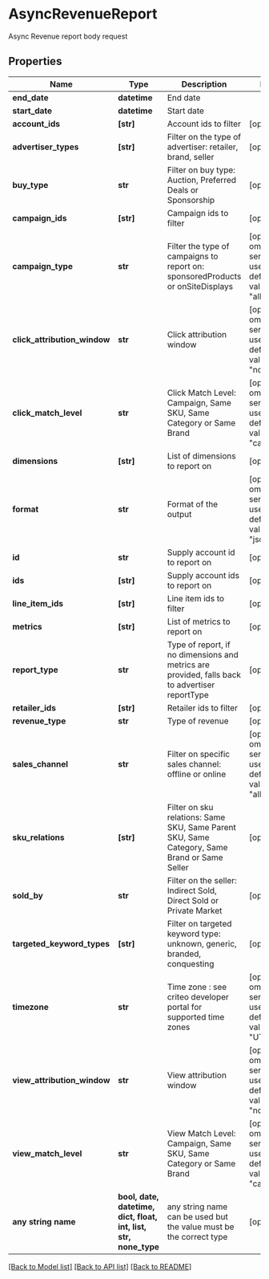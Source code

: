 # AsyncRevenueReport

Async Revenue report body request

## Properties
Name | Type | Description | Notes
------------ | ------------- | ------------- | -------------
**end_date** | **datetime** | End date | 
**start_date** | **datetime** | Start date | 
**account_ids** | **[str]** | Account ids to filter | [optional] 
**advertiser_types** | **[str]** | Filter on the type of advertiser: retailer, brand, seller | [optional] 
**buy_type** | **str** | Filter on buy type: Auction, Preferred Deals or Sponsorship | [optional] 
**campaign_ids** | **[str]** | Campaign ids to filter | [optional] 
**campaign_type** | **str** | Filter the type of campaigns to report on: sponsoredProducts or onSiteDisplays | [optional]  if omitted the server will use the default value of "all"
**click_attribution_window** | **str** | Click attribution window | [optional]  if omitted the server will use the default value of "none"
**click_match_level** | **str** | Click Match Level: Campaign, Same SKU, Same Category or Same Brand | [optional]  if omitted the server will use the default value of "campaign"
**dimensions** | **[str]** | List of dimensions to report on | [optional] 
**format** | **str** | Format of the output | [optional]  if omitted the server will use the default value of "json"
**id** | **str** | Supply account id to report on | [optional] 
**ids** | **[str]** | Supply account ids to report on | [optional] 
**line_item_ids** | **[str]** | Line item ids to filter | [optional] 
**metrics** | **[str]** | List of metrics to report on | [optional] 
**report_type** | **str** | Type of report, if no dimensions and metrics are provided, falls back to advertiser reportType | [optional] 
**retailer_ids** | **[str]** | Retailer ids to filter | [optional] 
**revenue_type** | **str** | Type of revenue | [optional] 
**sales_channel** | **str** | Filter on specific sales channel: offline or online | [optional]  if omitted the server will use the default value of "all"
**sku_relations** | **[str]** | Filter on sku relations: Same SKU, Same Parent SKU, Same Category, Same Brand or Same Seller | [optional] 
**sold_by** | **str** | Filter on the seller: Indirect Sold, Direct Sold or Private Market | [optional] 
**targeted_keyword_types** | **[str]** | Filter on targeted keyword type: unknown, generic, branded, conquesting | [optional] 
**timezone** | **str** | Time zone : see criteo developer portal for supported time zones | [optional]  if omitted the server will use the default value of "UTC"
**view_attribution_window** | **str** | View attribution window | [optional]  if omitted the server will use the default value of "none"
**view_match_level** | **str** | View Match Level: Campaign, Same SKU, Same Category or Same Brand | [optional]  if omitted the server will use the default value of "campaign"
**any string name** | **bool, date, datetime, dict, float, int, list, str, none_type** | any string name can be used but the value must be the correct type | [optional]

[[Back to Model list]](../README.md#documentation-for-models) [[Back to API list]](../README.md#documentation-for-api-endpoints) [[Back to README]](../README.md)


